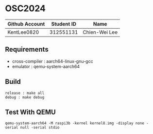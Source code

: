 # OSC2024

| Github Account | Student ID | Name          |
|----------------|------------|---------------|
| KentLee0820    | 312551131  | Chien-Wei Lee |


## Requirements

* cross-compiler : aarch64-linux-gnu-gcc
* emulator : qemu-system-aarch64


## Build 

```
release : make all
debug : make debug
```

## Test With QEMU

```
qemu-system-aarch64 -M raspi3b -kernel kernel8.img -display none -serial null -serial stdio
```
 